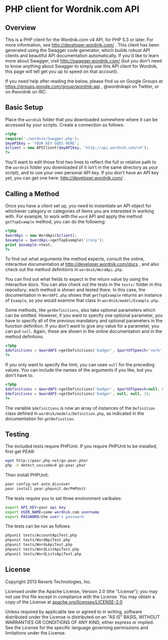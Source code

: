 # PHP client for Wordnik.com API

## Overview

This is a PHP client for the Wordnik.com v4 API, for PHP 5.3 or later. For more information, see http://developer.wordnik.com/ . This client has been generated using the Swagger code generator, which builds robust API clients and beautiful API documentation automatically. If you'd like to learn more about Swagger, visit http://swagger.wordnik.com/ (but you don't need to know anything about Swagger to simply use this API client for Wordnik, this page will tell get you up to speed on that account).

If you need help after reading the below, please find us on Google Groups at https://groups.google.com/group/wordnik-api , @wordnikapi on Twitter, or on #wordnik on IRC.

## Basic Setup

Place the `wordnik` folder that you downloaded somewhere where it can be accessed by your scripts. Create a connection as follows:

```php
<?php
require('./wordnik/Swagger.php');
$myAPIKey = 'YOUR KEY GOES HERE';
$client = new APIClient($myAPIKey, 'http://api.wordnik.com/v4');
?>
```

You'll want to edit those first two lines to reflect the full or relative path to the `wordnik` folder you downloaded (if it isn't in the same directory as your script), and to use your own personal API key. If you don't have an API key yet, you can get one here: http://developer.wordnik.com/ .

## Calling a Method

Once you have a client set up, you need to instantiate an API object for whichever category or categories of items you are interested in working with. For example, to work with the `word` API and apply the method `getTopExample` method, you can do the following:

```php
<?php
$wordApi = new WordApi($client);
$example = $wordApi->getTopExample('irony');
print $example->text;
?>
```

To find out what arguments the method expects, consult the online, interactive documentation at http://developer.wordnik.com/docs , and also check out the method definitions in `wordnik/WordApi.php`.

You can find out what fields to expect in the return value by using the interactive docs. You can also check out the tests in the `tests/` folder in this repository; each method is shown and tested there. In this case, the documentation in `WordAPI.php` shows that `getTopExample` returns an instance of `Example`, so you would examine that class in `wordnik/model/Example.php`.

Some methods, like `getDefinitions`, also take optional parameters which can be omitted. However, if you want to specify one optional parameter, you have to specify all of the previous mandatory and optional parameters in the function definition. If you don't want to give any value for a parameter, you can put `null`. Again, these are shown in the online documentation and in the method defintions.

```php
<?php
$definitions = $wordAPI->getDefinitions('badger', $partOfSpeech='verb', $sourceDictionaries='wiktionary', $limit=1);
?>
```

If you only want to specify the limit, you can usee `null` for the preceding values. You can include the names of the arguments if you like, but you don't have to.

```php
<?php
$definitions = $wordAPI->getDefinitions('badger', $partOfSpeech=null, $sourceDictionaries=null, $limit=1);
$definitions = $wordAPI->getDefinitions('badger', null, null, 1);
?>
```

The variable `$definitions` is now an array of instances of the `Definition` class defined in `wordnik/models/Definition.php`, as indicated in the documentation for `getDefinition`.


## Testing

The included tests require PHPUnit. If you require PHPUnit to be installed, first get PEAR:

```sh
wget http://pear.php.net/go-pear.phar
php -d detect_unicode=0 go-pear.phar
```

Then install PHPUnit:

```sh
pear config-set auto_discover
pear install pear.phpunit.de/PHPUnit
```

The tests require you to set three environment varibales:

```sh
export API_KEY=your api key
export USER_NAME=some wordnik.com username
export PASSWORD=the user's password
```

The tests can be run as follows:

```sh
phpunit tests/AccountApiTest.php
phpunit tests/WordApiTest.php
phpunit tests/WordsApiTest.php
phpunit tests/WordListApiTest.php
phpunit tests/WordListsApiTest.php
```

License
-------

Copyright 2013 Reverb Technologies, Inc.

Licensed under the Apache License, Version 2.0 (the "License");
you may not use this file except in compliance with the License.
You may obtain a copy of the License at [apache.org/licenses/LICENSE-2.0](http://www.apache.org/licenses/LICENSE-2.0)

Unless required by applicable law or agreed to in writing, software
distributed under the License is distributed on an "AS IS" BASIS,
WITHOUT WARRANTIES OR CONDITIONS OF ANY KIND, either express or implied.
See the License for the specific language governing permissions and
limitations under the License.
